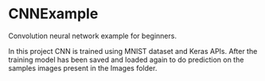 # CNNExample
Convolution neural network example for beginners.

In this project CNN is trained using MNIST dataset and Keras APIs.
After the training model has been saved and loaded again to do prediction on the samples images present in the Images folder.
